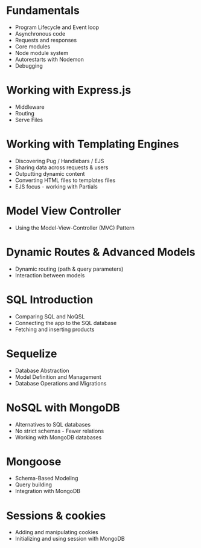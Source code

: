 # Fundamentals

- Program Lifecycle and Event loop
- Asynchronous code
- Requests and responses
- Core modules
- Node module system
- Autorestarts with Nodemon
- Debugging

# Working with Express.js

- Middleware
- Routing
- Serve Files

# Working with Templating Engines

- Discovering Pug / Handlebars / EJS
- Sharing data across requests & users
- Outputting dynamic content
- Converting HTML files to templates files
- EJS focus - working with Partials

# Model View Controller

- Using the Model-View-Controller (MVC) Pattern

# Dynamic Routes & Advanced Models

- Dynamic routing (path & query parameters)
- Interaction between models

# SQL Introduction

- Comparing SQL and NoQSL
- Connecting the app to the SQL database
- Fetching and inserting products

# Sequelize

- Database Abstraction
- Model Definition and Management
- Database Operations and Migrations

# NoSQL with MongoDB

- Alternatives to SQL databases
- No strict schemas - Fewer relations
- Working with MongoDB databases

# Mongoose

- Schema-Based Modeling
- Query building
- Integration with MongoDB

# Sessions & cookies

- Adding and manipulating cookies
- Initializing and using session with MongoDB
